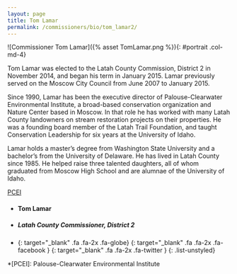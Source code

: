 ```yaml
---
layout: page
title: Tom Lamar
permalink: /commissioners/bio/tom_lamar2/
---
```


![Commissioner Tom Lamar]({% asset TomLamar.png %}){: #portrait .col-md-4}

Tom Lamar was elected to the Latah County Commission, District 2 in November 2014, and began his term in January 2015. Lamar previously served on the Moscow City Council from June 2007 to January 2015.

Since 1990, Lamar has been the executive director of Palouse-Clearwater Environmental Institute, a broad-based conservation organization and Nature Center based in Moscow. In that role he has worked with many Latah County landowners on stream restoration projects on their properties. He was a founding board member of the Latah Trail Foundation, and taught Conservation Leadership for six years at the University of Idaho.

Lamar holds a master’s degree from Washington State University and a bachelor’s from the University of Delaware. He has lived in Latah County since 1985. He helped raise three talented daughters, all of whom graduated from Moscow High School and are alumnae of the University of Idaho.

[PCEI](www.pcei.org)

- #### Tom Lamar ####
- ##### Latah County Commissioner, District 2 #####
- [](http://tomlamar.org){: target="_blank" .fa .fa-2x .fa-globe} [](https://www.facebook.com/tomlamar.org){: target="_blank" .fa .fa-2x .fa-facebook } [](https://twitter.com/lamartom){: target="_blank" .fa .fa-2x .fa-twitter }
{: .list-unstyled}

*[PCEI]: Palouse-Clearwater Environmental Institute
